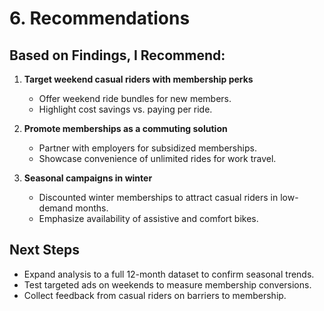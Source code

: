 # 6. Recommendations

## Based on Findings, I Recommend:

1. **Target weekend casual riders with membership perks**  
   - Offer weekend ride bundles for new members.
   - Highlight cost savings vs. paying per ride.

2. **Promote memberships as a commuting solution**  
   - Partner with employers for subsidized memberships.
   - Showcase convenience of unlimited rides for work travel.

3. **Seasonal campaigns in winter**  
   - Discounted winter memberships to attract casual riders in low-demand months.
   - Emphasize availability of assistive and comfort bikes.

## Next Steps
- Expand analysis to a full 12-month dataset to confirm seasonal trends.
- Test targeted ads on weekends to measure membership conversions.
- Collect feedback from casual riders on barriers to membership.